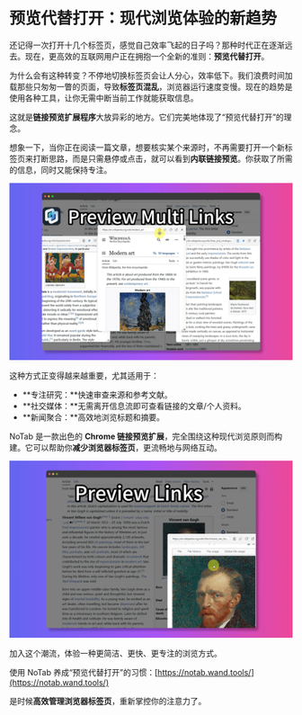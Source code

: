 # 预览代替打开：现代浏览体验的新趋势

还记得一次打开十几个标签页，感觉自己效率飞起的日子吗？那种时代正在逐渐远去。现在，更高效的互联网用户正在拥抱一个全新的准则：**预览代替打开**。

为什么会有这种转变？不停地切换标签页会让人分心，效率低下。我们浪费时间加载那些只匆匆一瞥的页面，导致**标签页混乱**，浏览器运行速度变慢。现在的趋势是使用各种工具，让你无需中断当前工作就能获取信息。

这就是**链接预览扩展程序**大放异彩的地方。它们完美地体现了“预览代替打开”的理念。

想象一下，当你正在阅读一篇文章，想要核实某个来源时，不再需要打开一个新标签页来打断思路，而是只需悬停或点击，就可以看到**内联链接预览**。你获取了所需的信息，同时又能保持专注。

![页面内的链接预览](../images/notab1.png)

这种方式正变得越来越重要，尤其适用于：

*   **专注研究：**快速审查来源和参考文献。
*   **社交媒体：**无需离开信息流即可查看链接的文章/个人资料。
*   **新闻聚合：**高效地浏览标题和摘要。

NoTab 是一款出色的 **Chrome 链接预览扩展**，完全围绕这种现代浏览原则而构建。它可以帮助你**减少浏览器标签页**，更流畅地与网络互动。

![NoTab 简洁的预览窗口](../images/notab2.png)

加入这个潮流，体验一种更简洁、更快、更专注的浏览方式。

使用 NoTab 养成“预览代替打开”的习惯：[https://notab.wand.tools/](https://notab.wand.tools/)

是时候**高效管理浏览器标签页**，重新掌控你的注意力了。
